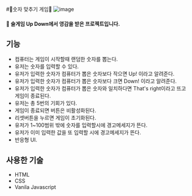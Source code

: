 #🔢숫자 맞추기 게임🔢
![image](https://github.com/user-attachments/assets/24cc1809-4b57-4097-bcce-559b7b98aa44)
#### 🍺 술게임 Up Down에서 영감을 받은 프로젝트입니다.

## 기능
- 컴퓨터는 게임이 시작할때 랜덤한 숫자를 뽑는다.
- 유저는 숫자를 입력할 수 있다.
- 유저가 입력한 숫자가 컴퓨터가 뽑은 숫자보다 작으면 Up! 이라고 알려준다.
- 유저가 입력한 숫자가 컴퓨터가 뽑은 숫자보다 크면 Down! 이라고 알려준다.
- 유저가 입력한 숫자가 컴퓨터가 뽑은 숫자와 일치하다면 That's right이라고 뜨고 게임이 종료된다.
- 유저는 총 5번의 기회가 있다.
- 게임이 종료되면 버튼은 비활성화된다.
- 리셋버튼을 누르면 게임이 초기화된다.
- 유저가 1~100범위 밖에 숫자를 입력할시에 경고메세지가 뜬다.
- 유저가 이미 입력한 값을 또 입력할 시에 경고메세지가 뜬다.
- 반응형 UI.

## 사용한 기술
- HTML
- CSS
- Vanila Javascript

